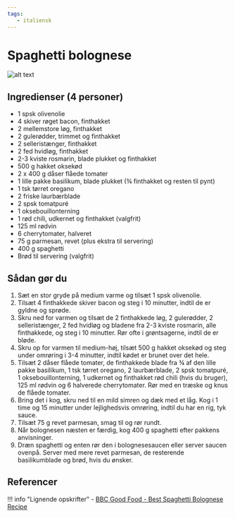 ```yaml
---
tags:
   - italiensk
---
```


# Spaghetti bolognese

![alt text](../../attachments/spaghetti-bolognese.png)

## Ingredienser (4 personer)
- 1 spsk olivenolie
- 4 skiver røget bacon, finthakket
- 2 mellemstore løg, finthakket
- 2 gulerødder, trimmet og finthakket
- 2 selleristænger, finthakket
- 2 fed hvidløg, finthakket
- 2-3 kviste rosmarin, blade plukket og finthakket
- 500 g hakket oksekød
- 2 x 400 g dåser flåede tomater
- 1 lille pakke basilikum, blade plukket (¾ finthakket og resten til pynt)
- 1 tsk tørret oregano
- 2 friske laurbærblade
- 2 spsk tomatpuré
- 1 oksebouillonterning
- 1 rød chili, udkernet og finthakket (valgfrit)
- 125 ml rødvin
- 6 cherrytomater, halveret
- 75 g parmesan, revet (plus ekstra til servering)
- 400 g spaghetti
- Brød til servering (valgfrit)

## Sådan gør du
1. Sæt en stor gryde på medium varme og tilsæt 1 spsk olivenolie.
2. Tilsæt 4 finthakkede skiver bacon og steg i 10 minutter, indtil de er gyldne og sprøde.
3. Skru ned for varmen og tilsæt de 2 finthakkede løg, 2 gulerødder, 2 selleristænger, 2 fed hvidløg og bladene fra 2-3 kviste rosmarin, alle finthakkede, og steg i 10 minutter. Rør ofte i grøntsagerne, indtil de er bløde.
4. Skru op for varmen til medium-høj, tilsæt 500 g hakket oksekød og steg under omrøring i 3-4 minutter, indtil kødet er brunet over det hele.
5. Tilsæt 2 dåser flåede tomater, de finthakkede blade fra ¾ af den lille pakke basilikum, 1 tsk tørret oregano, 2 laurbærblade, 2 spsk tomatpuré, 1 oksebouillonterning, 1 udkernet og finthakket rød chili (hvis du bruger), 125 ml rødvin og 6 halverede cherrytomater. Rør med en træske og knus de flåede tomater.
6. Bring det i kog, skru ned til en mild simren og dæk med et låg. Kog i 1 time og 15 minutter under lejlighedsvis omrøring, indtil du har en rig, tyk sauce.
7. Tilsæt 75 g revet parmesan, smag til og rør rundt.
8. Når bolognesen næsten er færdig, kog 400 g spaghetti efter pakkens anvisninger.
9. Dræn spaghetti og enten rør den i bolognesesaucen eller server saucen ovenpå. Server med mere revet parmesan, de resterende basilikumblade og brød, hvis du ønsker.

## Referencer

!!! info "Lignende opskrifter"
    - [BBC Good Food - Best Spaghetti Bolognese Recipe](https://www.bbcgoodfood.com/recipes/best-spaghetti-bolognese-recipe)